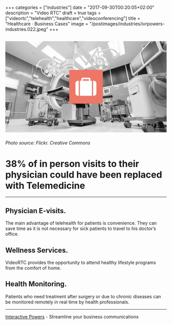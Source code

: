 +++
categories = ["industries"]
date = "2017-09-30T00:20:05+02:00"
description = "Video RTC"
draft = true
tags = ["videortc","telehealth","healthcare","videoconferencing"]
title = "Healthcare · Business Cases"
image = "/postimages/industries/ivrpowers-industries.022.jpeg"
+++

![doctors with a tablet](/postimages/industries/ivrpowers-industries.022.jpeg)
-----------
######	Photo source: Flickr. Creative Commons

#	38% of in person visits to their physician could have been replaced with Telemedicine
---

##	Physician E-visits.

The main advantage of telehealth for patients is convenience. They can save time as it is not necessary for sick patients to travel to his doctor’s office. 

##	Wellness Services.

VideoRTC provides the opportunity to attend healthy lifestyle programs from the comfort of home. 

## Health Monitoring.

Patients who need treatment after surgery or due to chronic diseases can be monitored remotely in real time by health professionals.

---
[Interactive Powers](http://www.ivrpowers.com/) - Streamline your business communications





